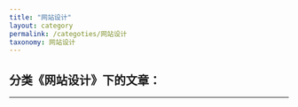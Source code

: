 ```yaml
---
title: "网站设计"
layout: category
permalink: /categoties/网站设计
taxonomy: 网站设计
---
```


## 分类《网站设计》下的文章：
---
